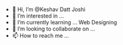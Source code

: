 - 👋 Hi, I’m @Keshav Datt Joshi
- 👀 I’m interested in ...
- 🌱 I’m currently learning ... Web Designing
- 💞️ I’m looking to collaborate on ...
- 📫 How to reach me ...

<!---
KDjoshivlog/KDjoshivlog is a ✨ special ✨ repository because its `README.md` (this file) appears on your GitHub profile.
You can click the Preview link to take a look at your changes.
--->
